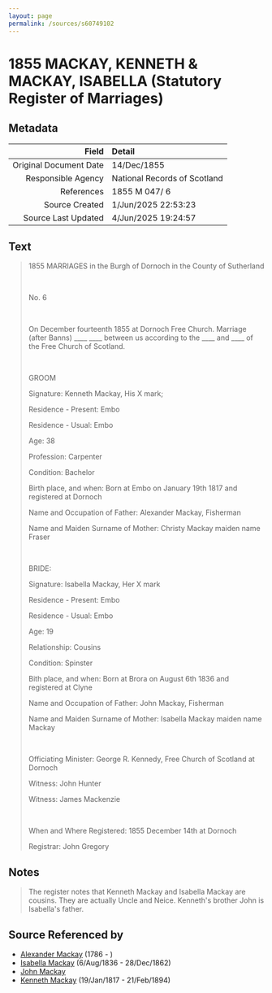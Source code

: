 ```yaml
---
layout: page
permalink: /sources/s60749102
---
```


# 1855 MACKAY, KENNETH & MACKAY, ISABELLA (Statutory Register of Marriages)

## Metadata

Field | Detail
---:|:---
Original Document Date | 14/Dec/1855
Responsible Agency | National Records of Scotland
References | 1855 M 047/ 6
Source Created | 1/Jun/2025 22:53:23
Source Last Updated | 4/Jun/2025 19:24:57

## Text

> 1855 MARRIAGES in the Burgh of Dornoch in the County of Sutherland
>
> <br/>
>
> No. 6
>
> <br/>
>
> On December fourteenth 1855 at Dornoch Free Church. Marriage (after Banns) ____ ____ between us according to the ____ and ____ of the Free Church of Scotland.
>
> <br/>
>
> GROOM
>
> Signature: Kenneth Mackay, His X mark;
>
> Residence - Present: Embo
>
> Residence - Usual: Embo
>
> Age: 38
>
> Profession: Carpenter
>
> Condition: Bachelor
>
> Birth place, and when: Born at Embo on January 19th 1817 and registered at Dornoch
>
> Name and Occupation of Father: Alexander Mackay, Fisherman
>
> Name and Maiden Surname of Mother: Christy Mackay maiden name Fraser
>
> <br/>
>
> BRIDE:
>
> Signature:  Isabella Mackay, Her X mark
>
> Residence - Present: Embo
>
> Residence - Usual: Embo
>
> Age: 19
>
> Relationship: Cousins
>
> Condition: Spinster
>
> Bith place, and when: Born at Brora on August 6th 1836 and registered at Clyne
>
> Name and Occupation of Father: John Mackay, Fisherman
>
> Name and Maiden Surname of Mother: Isabella Mackay maiden name Mackay
>
> <br/>
>
> Officiating Minister: George R. Kennedy, Free Church of Scotland at Dornoch
>
> Witness: John Hunter
>
> Witness: James Mackenzie
>
> <br/>
>
> When and Where Registered: 1855 December 14th at Dornoch
>
> Registrar: John Gregory
>

## Notes

> The register notes that Kenneth Mackay and Isabella Mackay are cousins. They are actually Uncle and Neice. Kenneth's brother John is Isabella's father.
>


## Source Referenced by

* [Alexander Mackay](../people/@28762468@-alexander-mackay-b1786-d.md) (1786 - )
* [Isabella Mackay](../people/@32127758@-isabella-mackay-b1836-8-6-d1862-12-28.md) (6/Aug/1836 - 28/Dec/1862)
* [John Mackay](../people/@69392899@-john-mackay-b-d.md)
* [Kenneth Mackay](../people/@21362348@-kenneth-mackay-b1817-1-19-d1894-2-21.md) (19/Jan/1817 - 21/Feb/1894)
